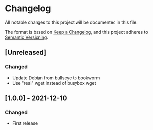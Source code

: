 # Changelog
All notable changes to this project will be documented in this file.

The format is based on [Keep a Changelog](https://keepachangelog.com/en/1.0.0/),
and this project adheres to [Semantic Versioning](https://semver.org/spec/v2.0.0.html).

## [Unreleased]
### Changed
- Update Debian from bullseye to bookworm
- Use "real" wget instead of busybox wget

## [1.0.0] - 2021-12-10
### Changed
- First release
